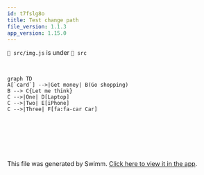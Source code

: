 ```yaml
---
id: t7fslg8o
title: Test change path
file_version: 1.1.3
app_version: 1.15.0
---
```


`📄 src/img.js` is under `📄 src`

<br/>

<!--MERMAID {width:100}-->
```mermaid
graph TD
A[`card`] -->|Get money| B(Go shopping)
B --> C{Let me think}
C -->|One| D[Laptop]
C -->|Two| E[iPhone]
C -->|Three| F[fa:fa-car Car]


```
<!--MCONTENT {content: "graph TD<br/>\nA\\[`card`<swm-token data-swm-token=\":src/pass.js:178:25:25:`          value: &quot;This certificate is only valid in combination with the ID card of the certificate holder and expires one year + 14 days after the last dose. The validity of this certificate was not checked by CovidPass.&quot;`\"/>\\] \\-\\-\\>|Get money| B(Go shopping)<br/>\nB \\-\\-\\> C{Let me think}<br/>\nC \\-\\-\\>|One| D\\[Laptop\\]<br/>\nC \\-\\-\\>|Two| E\\[iPhone\\]<br/>\nC \\-\\-\\>|Three| F\\[fa:fa-car Car\\]<br/>\n\n<br/>"} --->

<br/>

<br/>

<br/>

<br/>

This file was generated by Swimm. [Click here to view it in the app](https://swimm-web-app.web.app/repos/Z2l0aHViJTNBJTNBY292aWRwYXNzJTNBJTNBc2h1anV1dQ==/docs/t7fslg8o).
